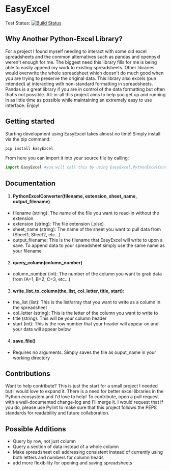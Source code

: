 # EasyExcel

Test Status:
[![Build Status](https://travis-ci.org/JoshHumpherey/EasyExcel.svg?branch=master)](https://travis-ci.org/JoshHumpherey/EasyExcel)

## Why Another Python-Excel Library?
For a project I found myself needing to interact with some old excel spreadsheets and the common alternatives such as pandas and openpyxl weren't enough for me. The biggest need this library fills for me is being able to easily append my work to existing spreadsheets. Other libraries would overwrite the whole spreadsheet which doesn't do much good when you are trying to preserve the original data. This library also excels (pun intended) at interacting with non-standard formatting in spreadsheets. Pandas is a great library if you are in control of the data formatting but often that's not possible. All-in-all this project aims to help you get up and running in as little time as possible while maintaining an extremely easy to use interface. Enjoy!

## Getting started
Starting development using EasyExcel takes almost no time! Simply install via the pip command:
```Python
pip install EasyExcel
```
From here you can import it into your source file by calling:
```Python
import EasyExcel #you will call this by using EasyExcel.PythonExcelConverter(args*)
 ```

 ## Documentation
 1. #### PythonExcelConverter(filename, extension, sheet_name, output_filename)
* filename (string): The name of the file you want to read-in without the extension
* extension (string): The file extension (.xlsx)
* sheet_name (string): The name of the sheet you want to pull data from (Sheet1, Sheet2, etc...)
* output_filename: This is the filename that  EasyExcel will write to upon a save. To append data to your spreadsheet simply use the same name as your filename

2. #### query_column(column_number)
 * column_number (int): The number of the column you want to grab data from (A=1, B=2, C=3, etc...)

3. #### write_list_to_column(the_list, col_letter, title, start):
 * the_list (list): This is the list/array that you want to write as a column in the spreadsheet
 * col_letter (string): This is the letter of the column you want to write to
 * title (string): This will be your column header
 * start (int): This is the row number that your header will appear on and your data will appear below

4. #### save_file()
 * Requires no arguments. Simply saves the file as ouput_name in your working directory

 ## Contributions
 Want to help contribute? This is just the start for a small project I needed but I would love to expand it. There is a need for better excel libraries in the Python ecosystem and I'd love to help! To contribute, open a pull request with a well-documented change-log and I'll merge it. I would request that if you do, please use Pylint to make sure that this project follows the PEP8 standards for readability and future collaboration.

 ## Possible Additions
 * Query by row, not just column
 * Query a section of data instead of a whole column
 * Make spreadsheet cell addressing consistent instead of currently using both letters and numbers for column heads
 * add more flexibility for opening and saving spreadsheets
